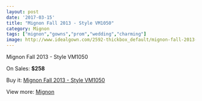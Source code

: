 ```yaml
---
layout: post
date: '2017-03-15'
title: "Mignon Fall 2013 - Style VM1050"
category: Mignon
tags: ["mignon","gowns","prom","wedding","charming"]
image: http://www.idealgown.com/2592-thickbox_default/mignon-fall-2013-style-vm1050.jpg
---
```

Mignon Fall 2013 - Style VM1050

On Sales: **$258**
<a href="https://www.idealgown.com/en/mignon/1247-mignon-fall-2013-style-vm1050.html"><amp-img layout="responsive" width="600" height="600" src="//www.idealgown.com/2592-thickbox_default/mignon-fall-2013-style-vm1050.jpg" alt="Mignon Fall 2013 - Style VM1050 0" /></a>
<a href="https://www.idealgown.com/en/mignon/1247-mignon-fall-2013-style-vm1050.html"><amp-img layout="responsive" width="600" height="600" src="//www.idealgown.com/2595-thickbox_default/mignon-fall-2013-style-vm1050.jpg" alt="Mignon Fall 2013 - Style VM1050 1" /></a>
<a href="https://www.idealgown.com/en/mignon/1247-mignon-fall-2013-style-vm1050.html"><amp-img layout="responsive" width="600" height="600" src="//www.idealgown.com/2594-thickbox_default/mignon-fall-2013-style-vm1050.jpg" alt="Mignon Fall 2013 - Style VM1050 2" /></a>
<a href="https://www.idealgown.com/en/mignon/1247-mignon-fall-2013-style-vm1050.html"><amp-img layout="responsive" width="600" height="600" src="//www.idealgown.com/2593-thickbox_default/mignon-fall-2013-style-vm1050.jpg" alt="Mignon Fall 2013 - Style VM1050 3" /></a>

Buy it: [Mignon Fall 2013 - Style VM1050](https://www.idealgown.com/en/mignon/1247-mignon-fall-2013-style-vm1050.html "Mignon Fall 2013 - Style VM1050")

View more: [Mignon](https://www.idealgown.com/en/17-mignon "Mignon")